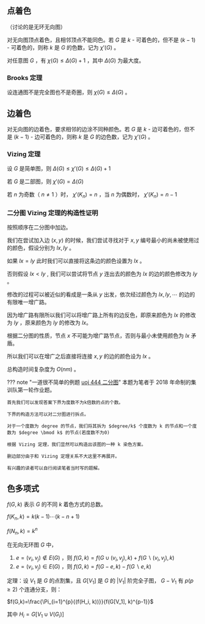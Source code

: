 ## 点着色

（讨论的是无环无向图）

对无向图顶点着色，且相邻顶点不能同色。若 $G$ 是 $k$ - 可着色的，但不是 $(k-1)$ - 可着色的，则称 $k$ 是 $G$ 的色数，记为 $\chi'(G)$ 。

对任意图 $G$ ，有 $\chi(G) \leq \Delta(G) + 1$ ，其中 $\Delta(G)$ 为最大度。

### Brooks 定理

设连通图不是完全图也不是奇圈，则 $\chi(G) \leq \Delta(G)$ 。

## 边着色

对无向图的边着色，要求相邻的边涂不同种颜色。若 $G$ 是 $k$ - 边可着色的，但不是 $(k-1)$ - 边可着色的，则称 $k$ 是 $G$ 的边色数，记为 $\chi'(G)$ 。

### Vizing 定理

设 $G$ 是简单图，则 $\Delta(G) \leq \chi'(G) \leq \Delta(G) + 1$ 

若 $G$ 是二部图，则 $\chi'(G)=\Delta(G)$ 

若 $n$ 为奇数（ $n \neq 1$ ）时， $\chi'(K_n)=n$ ，当 $n$ 为偶数时， $\chi'(K_n)=n-1$ 

### 二分图 Vizing 定理的构造性证明

按照顺序在二分图中加边。

我们在尝试加入边 $(x,y)$ 的时候，我们尝试寻找对于 $x,y$ 编号最小的尚未被使用过的颜色，假设分别为 $lx,ly$ 。

如果 $lx=ly$ 此时我们可以直接将这条边的颜色设置为 $lx$ 。

否则假设 $lx<ly$ , 我们可以尝试将节点 $y$ 连出去的颜色为 $lx$ 的边的颜色修改为 $ly$ 。

修改的过程可以被近似的看成是一条从 $y$ 出发，依次经过颜色为 $lx,ly,\cdots$ 的边的有限唯一增广路。

因为增广路有限所以我们可以将增广路上所有的边反色，即原来颜色为 $lx$ 的修改为 $ly$ ，原来颜色为 $ly$ 的修改为 $lx$。

根据二分图的性质，节点 $x$ 不可能为增广路节点，否则与最小未使用颜色为 $lx$ 矛盾。

所以我们可以在增广之后直接将连接 $x,y$ 的边的颜色设为 $lx$ 。

总构造时间复杂度为 $O(nm)$ 。

??? note "一道很不简单的例题 [uoj 444 二分图](https://uoj.ac/problem/444)"
    本题为笔者于 2018 年命制的集训队第一轮作业题。

    首先我们可以发现答案下界为度数不为k倍数的点的个数。

    下界的构造方法可以对二分图进行拆点。

    对于一个度数为 degree 的节点，我们将其拆为 $degree/k$ 个度数为 k 的节点和一个度数为 $degree \bmod k$ 的节点(若度数不为0)

    根据 Vizing 定理，我们显然可以构造出该图的一种 k 染色方案。

    删边部分由于和 Vizing 定理关系不大这里不再展开。

    有兴趣的读者可以自行阅读笔者当时写的题解。

## 色多项式

 $f(G,k)$ 表示 $G$ 的不同 $k$ 着色方式的总数。

 $f(K_n, k) = k(k-1)\cdots(k-n+1)$ 

 $f(N_n, k) = k^n$ 

在无向无环图 $G$ 中，

1.   $e=(v_i, v_j) \notin E(G)$ ，则 $f(G, k) = f(G \cup (v_i, v_j), k)+f(G\backslash(v_i, v_j), k)$ 
2.   $e=(v_i, v_j) \in E(G)$ ，则 $f(G,k)=f(G-e,k)-f(G\backslash e,k)$ 

定理：设 $V_1$ 是 $G$ 的点割集，且 $G[V_1]$ 是 $G$ 的 $|V_1|$ 阶完全子图， $G-V_1$ 有 $p(p \geq 2)$ 个连通分支，则：

 $f(G,k)=\frac{\Pi_{i=1}^{p}{(f(H_i, k))}}{f(G[V_1], k)^{p-1}}$ 

其中 $H_i=G[V_1 \cup V(G_i)]$ 
